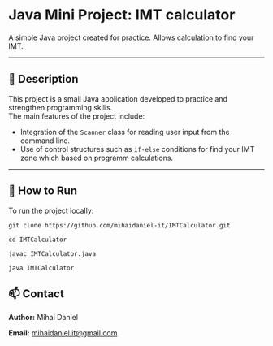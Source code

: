 # Java Mini Project: IMT calculator 

A simple Java project created for practice. Allows calculation to find your IMT.

---

## 📌 Description

This project is a small Java application developed to practice and strengthen programming skills.  
The main features of the project include:

- Integration of the `Scanner` class for reading user input from the command line.
- Use of control structures such as `if-else` conditions for find your IMT zone which based on programm calculations.

---

## 🚀 How to Run

To run the project locally:

```
git clone https://github.com/mihaidaniel-it/IMTCalculator.git

cd IMTCalculator

javac IMTCalculator.java

java IMTCalculator
```

## 📫 Contact
**Author:** Mihai Daniel

**Email:** [mihaidaniel.it@gmail.com](mailto:mihaidaniel.it@gmail.com)
